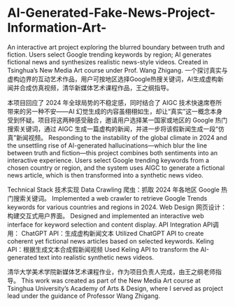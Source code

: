 # AI-Generated-Fake-News-Project-Information-Art-
An interactive art project exploring the blurred boundary between truth and fiction. Users select Google trending keywords by region; AI generates fictional news and synthesizes realistic news-style videos. Created in Tsinghua’s New Media Art course under Prof. Wang Zhigang. 一个探讨真实与虚构边界的互动艺术作品，用户可按地区选择Google热搜关键词，AI生成虚构新闻并合成仿真视频，清华新媒体艺术课程作品，王之纲指导。

本项目回应了 2024 年全球局势的不稳定感，同时结合了 AIGC 技术快速席卷所带来的另一种不安——AI 幻觉生成的内容虽栩栩如生，却让“真实”这一概念本身受到怀疑。项目将这两种感受融合，邀请用户选择某一国家或地区的 Google 热门搜索关键词，通过 AIGC 生成一篇虚构的新闻，并进一步将该假新闻生成一段“仿真”新闻视频。
Responding to the instability of the global climate in 2024 and the unsettling rise of AI-generated hallucinations—which blur the line between truth and fiction—this project combines both sentiments into an interactive experience. Users select Google trending keywords from a chosen country or region, and the system uses AIGC to generate a fictional news article, which is then transformed into a synthetic news video.

Technical Stack 技术实现
Data Crawling 爬虫：抓取 2024 年各地区 Google 热门搜索关键词。
Implemented a web crawler to retrieve Google Trends keywords for various countries and regions in 2024.
Web Design 网页设计：构建交互式用户界面。
Designed and implemented an interactive web interface for keyword selection and content display.
API Integration API调用：
ChatGPT API：生成虚构新闻文本
Utilized ChatGPT API to create coherent yet fictional news articles based on selected keywords.
Keling API：根据生成文本合成假新闻视频
Used Keling API to transform the AI-generated text into realistic synthetic news videos.

清华大学美术学院新媒体艺术课程作业，作为项目负责人完成，由王之纲老师指导。
This work was created as part of the New Media Art course at Tsinghua University’s Academy of Arts & Design, where I served as project lead under the guidance of Professor Wang Zhigang.
